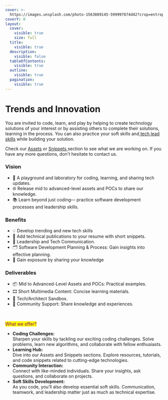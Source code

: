 ```yaml
---
cover: >-
  https://images.unsplash.com/photo-1563089145-599997674d42?crop=entropy&cs=srgb&fm=jpg&ixid=M3wxOTcwMjR8MHwxfHNlYXJjaHw1fHxOZW9ufGVufDB8fHx8MTcxOTAyNTg4NXww&ixlib=rb-4.0.3&q=85
coverY: 0
layout:
  cover:
    visible: true
    size: full
  title:
    visible: true
  description:
    visible: false
  tableOfContents:
    visible: true
  outline:
    visible: true
  pagination:
    visible: true
---
```


# Trends and Innovation

You are invited to code, learn, and play by helping to create technology solutions of your interest or by assisting others to complete their solutions, learning in the process. You can also practice your soft skills and[ tech lead skills](tech-leads-innitiative.md) while building your solution.

Check our [Assets](assets/) or [Snippets ](snippets-mediums-etc.md)section to see what we are working on.  If you have any more questions, don't hesitate to contact us.

### Vision

* 🧪 A playground and laboratory for coding, learning, and sharing tech updates.&#x20;
* 🌐 Release mid to advanced-level assets and POCs to share our knowledge.&#x20;
* 📚 Learn beyond just coding— practice software development processes and leadership skills.

### Benefits

* 💡 Develop trending and new tech skills
* 📖 Add technical publications to your resume with short snippets.
* 🌟 Leadership and Tech Communication.
* 🗂️ Software Development Planning & Process: Gain insights into effective planning.
* 🔀 Gain exposure by sharing your knowledge

### &#x20;Deliverables

* 📦 Mid to Advanced-Level Assets and POCs: Practical examples.&#x20;
* 🎞️ Short Multimedia Content: Concise learning materials.&#x20;
* 🧰 Tech/Architect Sandbox.&#x20;
* 🤝 Community Support: Share knowledge and experiences.

## <img src="https://cdn-icons-png.flaticon.com/512/1157/1157109.png" alt="" data-size="line"> 
<mark style="color:purple;">What we offer?</mark>

* **Coding Challenges:** \
  Sharpen your skills by tackling our exciting coding challenges. Solve problems, learn new algorithms, and collaborate with fellow enthusiasts.
* **Learning Hub:**\
  Dive into our Assets and Snippets sections. Explore resources, tutorials, and code snippets related to cutting-edge technologies.
* **Community Interaction:**\
  Connect with like-minded individuals. Share your insights, ask questions, and collaborate on projects.
* **Soft Skills Development:**\
  As you code, you’ll also develop essential soft skills. Communication, teamwork, and leadership matter just as much as technical expertise.